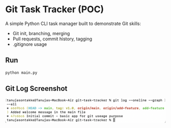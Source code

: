 # Git Task Tracker (POC)

A simple Python CLI task manager built to demonstrate Git skills:
- Git init, branching, merging
- Pull requests, commit history, tagging
- .gitignore usage

## Run
```bash
python main.py
```
## Git Log Screenshot
![Git log](git-log.png)
